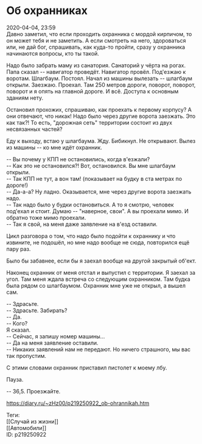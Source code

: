 Об охранниках
==============

   
 2020-04-04, 23:59   
  Давно заметил, что если проходить охранника с мордой кирпичом, то он может тебя и не заметить. А если смотреть на него, здороваться или, не дай бог, спрашивать, как куда-то пройти, сразу у охранника начинаются вопросы, кто ты такой.   
   
 Надо было забрать маму из санатория. Санаторий у чёрта на рогах. Папа сказал -- навигатор проведёт. Навигатор провёл. Под'езжаю к воротам. Шлагбаум. Постоял. Начал из машины вылезать -- шлагбаум открыли. Заезжаю. Проехал. Там 250 метров дороги, поворот, поворот, поворот и я опять на главной дороге. И всё. Доступа к основным зданиям нету.   
   
 Остановил прохожих, спрашиваю, как проехать к первому корпусу? А они отвечают, что никак! Надо было через другие ворота заезжать. Это как так?! То есть, "дорожная сеть" территории состоит из двух несвязанных частей?   
   
 Еду к выходу, встаю у шлагбаума. Жду. Бибикнул. Не открывают. Вылез из машины -- ко мне идёт охранник.   
   
 -- Вы почему у КПП не остановились, когда в'езжали?   
 -- Как это не остановился?! Вот, остановился. Вы мне шлагбаум открыли.   
 -- Так КПП не тут, а вон там! (показывает на будку в ста метрах по дороге!)   
 -- Да-а-а? Ну ладно. Оказывается, мне через другие ворота заезжать надо.   
 -- Так надо было у будки остановиться. А то я смотрю, человек под'ехал и стоит. Думаю -- "наверное, свои". А вы проехали мимо. И обратно тоже мимо проехали.   
 -- Так я свой, на меня даже заявление на в'езд оставили.   
   
 Цикл разговора о том, что надо было подойти к охраннику и что извините, не подошёл, но мне надо вообще не сюда, повторился ещё пару раз.   
   
  Было бы забавнее, если бы я заехал вообще на другой закрытый об'ект.    
   
 Наконец охранник от меня отстал и выпустил с территории. Я заехал за угол. Там меня ждала встреча со следующим охранником. Там будка была рядом со шлагбаумом. Охранник мне уже не открыл, а вышел сам.   
   
 -- Здрасьте.   
 -- Здрасьте. Забирать?   
 -- Да.   
 -- Кого?   
 Я сказал.   
 -- Сейчас, я запишу номер машины...   
 -- Да на меня заявление оставили.   
 -- Никаких заявлений нам не передают. Но ничего страшного, мы вас так пропустим.   
   
 С этими словами охранник приставил пистолет к моему лбу.   
   
 Пауза.   
   
 -- 36,5. Проезжайте.   
    
 <https://diary.ru/~zHz00/p219250922_ob-ohrannikah.htm>   
   
 Теги:   
 [[Случай из жизни]]   
 [[Автомобили]]   
 ID: p219250922